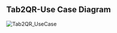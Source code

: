 ## Tab2QR-Use Case Diagram

![Tab2QR_UseCase](https://user-images.githubusercontent.com/43088514/115389933-50d60a80-a1fb-11eb-85d5-0a21d4d4a260.png)
